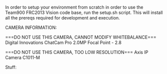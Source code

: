 In order to setup your environment from scratch in order to use the Team900 FRC2013 Vision code base, run the setup.sh script. This will install all the prereqs required for development and execution.


CAMERA INFORMATION:

===DO NOT USE THIS CAMERA, CANNOT MODIFY WHITEBALANCE===
Digital Innovations ChatCam Pro 2.0MP 
Focal Point - 2.8

===DO NOT USE THIS CAMERA, TOO LOW RESOLUTION===
Axis IP Camera C1011-M


Stuff:
